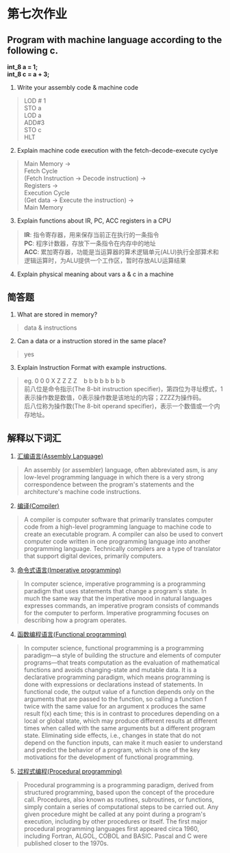 # 第七次作业

## Program with machine language according to the following c.<br>
**int_8 a = 1;**<br>
**int_8 c = a + 3;**

1) Write your assembly code & machine code
> LOD # 1<br>STO a <br> LOD a <br> ADD#3 <br> STO c <br> HLT

2) Explain machine code execution with the fetch-decode-execute cyclye 
> Main Memory -> <br>Fetch Cycle<br>(Fetch Instruction -> Decode instruction) -> <br>Registers -> <br>Execution Cycle<br>(Get data -> Execute the instruction) -> <br>Main Memory

3) Explain functions about IR, PC, ACC registers in a CPU
> **IR**: 指令寄存器，用来保存当前正在执行的一条指令 <br>
**PC**: 程序计数器，存放下一条指令在内存中的地址 <br>
**ACC**: 累加寄存器，功能是当运算器的算术逻辑单元(ALU)执行全部算术和逻辑运算时，为ALU提供一个工作区，暂时存放ALU运算结果<br>

4) Explain physical meaning about vars a & c in a machine


## 简答题 

1) What are stored in memory?
> data & instructions

2) Can a data or a instruction stored in the same place?
> yes

3) Explain Instruction Format with example instructions.
> eg. 0 0 0 X Z Z Z Z &nbsp;&nbsp; b b  b b b b b b <br>
前八位是命令指示(The 8-bit instruction specifier)，第四位为寻址模式，1表示操作数是数值，0表示操作数是该地址的内容；ZZZZ为操作码。<br>
后八位称为操作数(The 8-bit operand specifier)，表示一个数值或一个内存地址。


## 解释以下词汇

1) [汇编语言(Assembly Language)](_https://en.wikipedia.org/wiki/Assembly_language)
>An assembly (or assembler) language, often abbreviated asm, is any low-level programming language in which there is a very strong correspondence between the program's statements and the architecture's machine code instructions.

2) [编译(Compiler)](https://en.wikipedia.org/wiki/Compiler)
>A compiler is computer software that primarily translates computer code from a high-level programming language to machine code to create an executable program. A compiler can also be used to convert computer code written in one programming language into another programming language. Technically compilers are a type of translator that support digital devices, primarily computers.

3) [命令式语言(Imperative programming)](https://en.wikipedia.org/wiki/Imperative_programming)
>In computer science, imperative programming is a programming paradigm that uses statements that change a program's state. In much the same way that the imperative mood in natural languages expresses commands, an imperative program consists of commands for the computer to perform. Imperative programming focuses on describing how a program operates.

4) [函数编程语言(Functional programming)](https://en.wikipedia.org/wiki/Functional_programming)
>In computer science, functional programming is a programming paradigm—a style of building the structure and elements of computer programs—that treats computation as the evaluation of mathematical functions and avoids changing-state and mutable data. It is a declarative programming paradigm, which means programming is done with expressions or declarations instead of statements. In functional code, the output value of a function depends only on the arguments that are passed to the function, so calling a function f twice with the same value for an argument x produces the same result f(x) each time; this is in contrast to procedures depending on a local or global state, which may produce different results at different times when called with the same arguments but a different program state. Eliminating side effects, i.e., changes in state that do not depend on the function inputs, can make it much easier to understand and predict the behavior of a program, which is one of the key motivations for the development of functional programming.

5) [过程式编程(Procedural programming)](https://en.wikipedia.org/wiki/Procedural_programming)
>Procedural programming is a programming paradigm, derived from structured programming, based upon the concept of the procedure call. Procedures, also known as routines, subroutines, or functions, simply contain a series of computational steps to be carried out. Any given procedure might be called at any point during a program's execution, including by other procedures or itself. The first major procedural programming languages first appeared circa 1960, including Fortran, ALGOL, COBOL and BASIC. Pascal and C were published closer to the 1970s.
